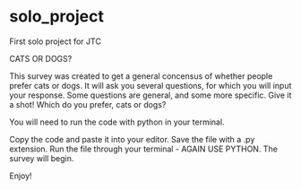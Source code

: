 # solo_project

First solo project for JTC

CATS OR DOGS?

This survey was created to get a general concensus of whether people prefer cats or dogs.
It will ask you several questions, for which you will input your response.
Some questions are general, and some more specific.
Give it a shot! Which do you prefer, cats or dogs?

You will need to run the code with python in your terminal.

Copy the code and paste it into your editor.
Save the file with a .py extension.
Run the file through your terminal - AGAIN USE PYTHON.
The survey will begin.

Enjoy!
